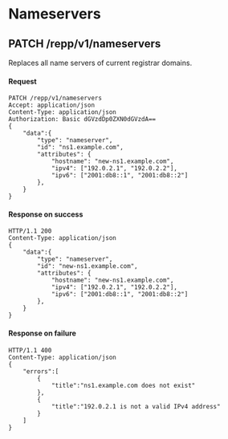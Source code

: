 # Nameservers

## PATCH /repp/v1/nameservers
Replaces all name servers of current registrar domains.

#### Request
```
PATCH /repp/v1/nameservers
Accept: application/json
Content-Type: application/json
Authorization: Basic dGVzdDp0ZXN0dGVzdA==
{
    "data":{
        "type": "nameserver",
        "id": "ns1.example.com",
        "attributes": {
            "hostname": "new-ns1.example.com",
            "ipv4": ["192.0.2.1", "192.0.2.2"],
            "ipv6": ["2001:db8::1", "2001:db8::2"]
        },
    }
}
```

#### Response on success
```
HTTP/1.1 200
Content-Type: application/json
{
    "data":{
        "type": "nameserver",
        "id": "new-ns1.example.com",
        "attributes": {
            "hostname": "new-ns1.example.com",
            "ipv4": ["192.0.2.1", "192.0.2.2"],
            "ipv6": ["2001:db8::1", "2001:db8::2"]
        },
    }
}
```

#### Response on failure
```
HTTP/1.1 400
Content-Type: application/json
{
    "errors":[
        {
            "title":"ns1.example.com does not exist"
        },
        {
            "title":"192.0.2.1 is not a valid IPv4 address"
        }
    ]
}
```
